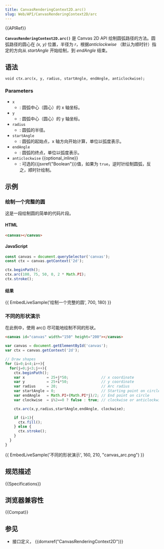 ```yaml
---
title: CanvasRenderingContext2D.arc()
slug: Web/API/CanvasRenderingContext2D/arc
---
```


{{APIRef}}

**`CanvasRenderingContext2D.arc()`** 是 Canvas 2D API 绘制圆弧路径的方法。圆弧路径的圆心在 _(x, y)_ 位置，半径为 _r_，根据*anticlockwise* （默认为顺时针）指定的方向从 _startAngle_ 开始绘制，到 _endAngle_ 结束。

## 语法

```
void ctx.arc(x, y, radius, startAngle, endAngle, anticlockwise);
```

### Parameters

- `x`
  - : 圆弧中心（圆心）的 x 轴坐标。
- `y`
  - : 圆弧中心（圆心）的 y 轴坐标。
- `radius`
  - : 圆弧的半径。
- `startAngle`
  - : 圆弧的起始点，x 轴方向开始计算，单位以弧度表示。
- `endAngle`
  - : 圆弧的终点，单位以弧度表示。
- `anticlockwise` {{optional_inline}}
  - : 可选的{{jsxref("Boolean")}}值，如果为 `true`，逆时针绘制圆弧，反之，顺时针绘制。

## 示例

### 绘制一个完整的圆

这是一段绘制圆的简单的代码片段。

#### HTML

```html
<canvas></canvas>
```

#### JavaScript

```js
const canvas = document.querySelector('canvas');
const ctx = canvas.getContext('2d');

ctx.beginPath();
ctx.arc(100, 75, 50, 0, 2 * Math.PI);
ctx.stroke();
```

#### 结果

{{ EmbedLiveSample('绘制一个完整的圆', 700, 180) }}

### 不同的形状演示

在此例中，使用 arc() 尽可能地绘制不同的形状。

```html hidden
<canvas id="canvas" width="150" height="200"></canvas>
```

```js
var canvas = document.getElementById('canvas');
var ctx = canvas.getContext('2d');

// Draw shapes
for (i=0;i<4;i++){
  for(j=0;j<3;j++){
    ctx.beginPath();
    var x          = 25+j*50;               // x coordinate
    var y          = 25+i*50;               // y coordinate
    var radius     = 20;                    // Arc radius
    var startAngle = 0;                     // Starting point on circle
    var endAngle   = Math.PI+(Math.PI*j)/2; // End point on circle
    var clockwise  = i%2==0 ? false : true; // clockwise or anticlockwise

    ctx.arc(x,y,radius,startAngle,endAngle, clockwise);

    if (i>1){
      ctx.fill();
    } else {
      ctx.stroke();
    }
  }
}
```

{{ EmbedLiveSample('不同的形状演示', 160, 210, "canvas_arc.png") }}

## 规范描述

{{Specifications}}

## 浏览器兼容性

{{Compat}}

## 参见

- 接口定义， {{domxref("CanvasRenderingContext2D")}}
